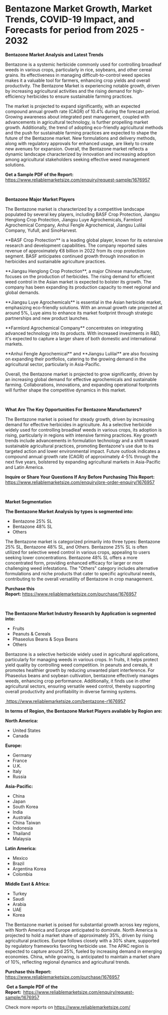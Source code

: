 <p><h1>Bentazone Market Growth, Market Trends, COVID-19 Impact, and Forecasts for period from 2025 - 2032</h1></p><p><strong>Bentazone Market Analysis and Latest Trends</strong></p>
<p><p>Bentazone is a systemic herbicide commonly used for controlling broadleaf weeds in various crops, particularly in rice, soybeans, and other cereal grains. Its effectiveness in managing difficult-to-control weed species makes it a valuable tool for farmers, enhancing crop yields and overall productivity. The Bentazone Market is experiencing notable growth, driven by increasing agricultural activities and the rising demand for high-efficiency herbicides to ensure sustainable farming practices.</p><p>The market is projected to expand significantly, with an expected compound annual growth rate (CAGR) of 10.4% during the forecast period. Growing awareness about integrated pest management, coupled with advancements in agricultural technology, is further propelling market growth. Additionally, the trend of adopting eco-friendly agricultural methods and the push for sustainable farming practices are expected to shape the future of the Bentazone market. New formulations and delivery methods, along with regulatory approvals for enhanced usage, are likely to create new avenues for expansion. Overall, the Bentazone market reflects a dynamic landscape characterized by innovation and increasing adoption among agricultural stakeholders seeking effective weed management solutions.</p></p>
<p><strong>Get a Sample PDF of the Report:&nbsp;</strong> <a href="https://www.reliablemarketsize.com/enquiry/request-sample/1676957?utm_campaign=2889&utm_medium=2&utm_source=Github&utm_content=ia&utm_term=01042025&utm_id=bentazone">https://www.reliablemarketsize.com/enquiry/request-sample/1676957</a></p>
<p>&nbsp;</p>
<p><strong>Bentazone Major Market Players</strong></p>
<p><p>The Bentazone market is characterized by a competitive landscape populated by several key players, including BASF Crop Protection, Jiangsu Henglong Crop Protection, Jiangsu Luye Agrochemicals, Farmlord Agrochemical Company, Anhui Fengle Agrochemical, Jiangsu Lulilai Company, Yufull, and SinoHarvest. </p><p>**BASF Crop Protection** is a leading global player, known for its extensive research and development capabilities. The company reported sales revenue of approximately €8 billion in 2022 from its crop protection segment. BASF anticipates continued growth through innovation in herbicides and sustainable agriculture practices.</p><p>**Jiangsu Henglong Crop Protection**, a major Chinese manufacturer, focuses on the production of herbicides. The rising demand for efficient weed control in the Asian market is expected to bolster its growth. The company has been expanding its production capacity to meet regional and global demands.</p><p>**Jiangsu Luye Agrochemicals** is essential in the Asian herbicide market, emphasizing eco-friendly solutions. With an annual growth rate projected at around 5%, Luye aims to enhance its market footprint through strategic partnerships and new product launches.</p><p>**Farmlord Agrochemical Company** concentrates on integrating advanced technology into its products. With increased investments in R&D, it's expected to capture a larger share of both domestic and international markets.</p><p>**Anhui Fengle Agrochemical** and **Jiangsu Lulilai** are also focusing on expanding their portfolios, catering to the growing demand in the agricultural sector, particularly in Asia-Pacific.</p><p>Overall, the Bentazone market is projected to grow significantly, driven by an increasing global demand for effective agrochemicals and sustainable farming. Collaborations, innovations, and expanding operational footprints will further shape the competitive dynamics in this market.</p></p>
<p>&nbsp;</p>
<p><strong>What Are The Key Opportunities For Bentazone Manufacturers?</strong></p>
<p><p>The Bentazone market is poised for steady growth, driven by increasing demand for effective herbicides in agriculture. As a selective herbicide widely used for controlling broadleaf weeds in various crops, its adoption is rising, particularly in regions with intensive farming practices. Key growth trends include advancements in formulation technology and a shift toward sustainable agricultural practices, promoting Bentazone's use due to its targeted action and lower environmental impact. Future outlook indicates a compound annual growth rate (CAGR) of approximately 4-5% through the next five years, bolstered by expanding agricultural markets in Asia-Pacific and Latin America.</p></p>
<p><strong>Inquire or Share Your Questions If Any Before Purchasing This Report:</strong> <a href="https://www.reliablemarketsize.com/enquiry/pre-order-enquiry/1676957?utm_campaign=2889&utm_medium=2&utm_source=Github&utm_content=ia&utm_term=01042025&utm_id=bentazone">https://www.reliablemarketsize.com/enquiry/pre-order-enquiry/1676957</a></p>
<p>&nbsp;</p>
<p><strong>Market Segmentation</strong></p>
<p><strong>The Bentazone Market Analysis by types is segmented into:</strong></p>
<p><ul><li>Bentazone 25% SL</li><li>Bentazone 48% SL</li><li>Others</li></ul></p>
<p><p>The Bentazone market is categorized primarily into three types: Bentazone 25% SL, Bentazone 48% SL, and Others. Bentazone 25% SL is often utilized for selective weed control in various crops, appealing to users seeking lower concentrations. Bentazone 48% SL offers a more concentrated form, providing enhanced efficacy for larger or more challenging weed infestations. The "Others" category includes alternative formulations and niche products that cater to specific agricultural needs, contributing to the overall versatility of Bentazone in crop management.</p></p>
<p><strong>Purchase this Report:&nbsp;</strong><a href="https://www.reliablemarketsize.com/purchase/1676957?utm_campaign=2889&utm_medium=2&utm_source=Github&utm_content=ia&utm_term=01042025&utm_id=bentazone">https://www.reliablemarketsize.com/purchase/1676957</a></p>
<p>&nbsp;</p>
<p><strong>The Bentazone Market Industry Research by Application is segmented into:</strong></p>
<p><ul><li>Fruits</li><li>Peanuts & Cereals</li><li>Phaseolus Beans & Soya Beans</li><li>Others</li></ul></p>
<p><p>Bentazone is a selective herbicide widely used in agricultural applications, particularly for managing weeds in various crops. In fruits, it helps protect yield quality by controlling weed competition. In peanuts and cereals, it promotes healthier growth by reducing unwanted plant interference. For Phaseolus beans and soybean cultivation, bentazone effectively manages weeds, enhancing crop performance. Additionally, it finds use in other agricultural sectors, ensuring versatile weed control, thereby supporting overall productivity and profitability in diverse farming systems.</p></p>
<p><a href="https://www.reliablemarketsize.com/bentazone-r1676957?utm_campaign=2889&utm_medium=2&utm_source=Github&utm_content=ia&utm_term=01042025&utm_id=bentazone">&nbsp;https://www.reliablemarketsize.com/bentazone-r1676957</a></p>
<p><strong>In terms of Region, the Bentazone Market Players available by Region are:</strong></p>
<p>
    <p> <strong> North America: </strong>
        <ul>
            <li>United States</li>
            <li>Canada</li>
        </ul>
        </p> 
    <p> <strong> Europe: </strong>
        <ul>
            <li>Germany</li>
            <li>France</li>
            <li>U.K.</li>
            <li>Italy</li>
            <li>Russia</li>
        </ul>
        </p> 
    <p> <strong> Asia-Pacific: </strong>
        <ul>
            <li>China</li>
            <li>Japan</li>
            <li>South Korea</li>
            <li>India</li>
            <li>Australia</li>
            <li>China Taiwan</li>
            <li>Indonesia</li>
            <li>Thailand</li>
            <li>Malaysia</li>
        </ul>
        </p> 
    <p> <strong> Latin America: </strong>
        <ul>
            <li>Mexico</li>
            <li>Brazil</li>
            <li>Argentina Korea</li>
            <li>Colombia</li>
        </ul>
        </p> 
    <p> <strong> Middle East & Africa: </strong>
        <ul>
            <li>Turkey</li>
            <li>Saudi</li>
            <li>Arabia</li>
            <li>UAE</li>
            <li>Korea</li>
        </ul>
    </p>
    </p>
<p><p>The Bentazone market is poised for substantial growth across key regions, with North America and Europe anticipated to dominate. North America is projected to hold a market share of approximately 35%, driven by rising agricultural practices. Europe follows closely with a 30% share, supported by regulatory frameworks favoring herbicide use. The APAC region is expected to capture around 25%, fueled by increasing demand in emerging economies. China, while growing, is anticipated to maintain a market share of 10%, reflecting regional dynamics and agricultural trends.</p></p>
<p><strong>Purchase this Report: </strong><a href="https://www.reliablemarketsize.com/purchase/1676957?utm_campaign=2889&utm_medium=2&utm_source=Github&utm_content=ia&utm_term=01042025&utm_id=bentazone">https://www.reliablemarketsize.com/purchase/1676957</a></p>
<p>&nbsp;<strong>Get a Sample PDF of the Report:&nbsp;&nbsp;</strong><a href="https://www.reliablemarketsize.com/enquiry/request-sample/1676957?utm_campaign=2889&utm_medium=2&utm_source=Github&utm_content=ia&utm_term=01042025&utm_id=bentazone">https://www.reliablemarketsize.com/enquiry/request-sample/1676957</a></p>
<p><strong></strong></p>
<p>Check more reports on <a href="https://www.reliablemarketsize.com/?utm_campaign=2889&utm_medium=2&utm_source=Github&utm_content=ia&utm_term=01042025&utm_id=bentazone">https://www.reliablemarketsize.com/</a></p>